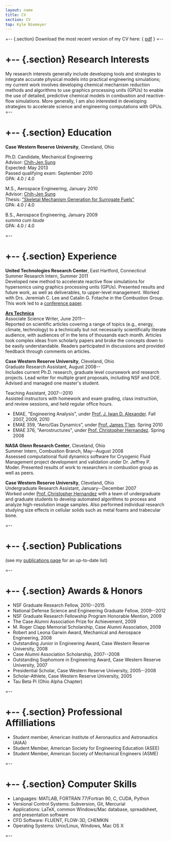 ```yaml
---
layout: name
title: CV
section: CV
top: Kyle Niemeyer
---
```


+-- {.section}
Download the most recent version of my CV here: \{ [pdf](https://www.dropbox.com/s/vq9p63hlpmjperd/KE_Niemeyer_CV.pdf) \}
=--

+--	{.section}
Research Interests
==================

My research interests generally include developing tools and strategies to integrate accurate physical models into practical engineering simulations; my current work involves developing chemical mechanism reduction methods and algorithms to use graphics processing units (GPUs) to enable the use of detailed, predictive chemical models in combustion and reactive-flow simulations. More generally, I am also interested in developing strategies to accelerate science and engineering computations with GPUs.
=--

+--	{.section}
Education
=========

**Case Western Reserve University**, Cleveland, Ohio

Ph.D. Candidate, Mechanical Engineering  
Advisor: [Chih-Jen Sung](http://www.engr.uconn.edu/me/cms/people/87-chihsung)  
Expected: May 2013  
Passed qualifying exam: September 2010  
GPA: 4.0 / 4.0

M.S., Aerospace Engineering, January 2010  
Advisor: [Chih-Jen Sung](http://www.engr.uconn.edu/me/cms/people/87-chihsung)  
Thesis: ["Skeletal Mechanism Generation for Surrogate Fuels"](/files/pubs/Niemeyer_thesis.pdf)  
GPA: 4.0 / 4.0

B.S., Aerospace Engineering, January 2009  
*summa cum laude*  
GPA: 4.0 / 4.0

=--

+--	{.section}
Experience
==========

**United Technologies Research Center**, East Hartford, Connecticut  
Summer Research Intern, Summer 2011  
Developed new method to accelerate reactive flow simulations for hypersonics
using graphics processing units (GPUs). Presented results and future work, 
as well as deliverables, to upper-level management. Worked with Drs. Jeremiah 
C. Lee and Catalin G. Fotache in the Combustion Group. This work led to a [conference paper](/files/pubs/niemeyer_etal_essci2011.pdf).

**[Ars Technica](http://arstechnica.com/)**  
Associate Science Writer, June 2011--  
Reported on scientific articles covering a range of topics (e.g., energy, 
climate, technology) to a technically but not necessarily scientifically 
literate audience, with audiences of in the tens of thousands each month. 
Articles took complex ideas from scholarly papers and broke the concepts 
down to be easily understandable. Readers participated in discussions and 
provided feedback through comments on articles.

**Case Western Reserve University**, Cleveland, Ohio  
Graduate Research Assistant, August 2008--  
Includes current Ph.D. research, graduate level coursework and research 
projects. Lead writer for multiple grant proposals, including NSF and DOE. 
Advised and managed one master's student.

Teaching Assistant, 2007--2010  
Assisted instructors with homework and exam grading, class instruction, 
and review sessions, and held regular office hours.

- EMAE, "Engineering Analysis", under [Prof. J. Iwan D. Alexander](http://engineering.case.edu/emae/faculty/Iwan_Alexander). Fall 2007, 2009, 2010
- EMAE 359, “Aero/Gas Dynamics”, under [Prof. James T’ien](http://engineering.case.edu/emae/Faculty/James_T'ien). Spring 2010
- EMAE 376, "Aerostructures", under [Prof. Christopher Hernandez](http://www.mae.cornell.edu/people/profile.cfm?netid=cjh275). Spring 2008

**NASA Glenn Research Center**, Cleveland, Ohio  
Summer Intern, Combustion Branch, May--August 2008  
Assessed computational fluid dynamics software for Cryogenic Fluid 
Management project development and validation under Dr. Jeffrey P. Moder. 
Presented results of work to researchers in combustion group as well as
peers.

**Case Western Reserve University**, Cleveland, Ohio  
Undergraduate Research Assistant, January--December 2007  
Worked under [Prof. Christopher Hernandez](http://www.mae.cornell.edu/people/profile.cfm?netid=cjh275) 
with a team of undergraduate and graduate students to develop automated 
algorithms to process and analyze high-resolution image samples. Also 
performed individual research studying size effects in cellular solids 
such as metal foams and trabecular bone.

=--

+-- {.section}
Publications
=====

(see my [publications page](/work/pubs/) for an up-to-date list)

=--

+-- {.section}
Awards & Honors
================

- NSF Graduate Research Fellow, 2010--2015
- National Defense Science and Engineering Graduate Fellow, 2009--2012
- NSF Graduate Research Fellowship Program Honorable Mention, 2009
- The Case Alumni Association Prize for Achievement, 2009
- M. Roger Clapp Memorial Scholarship, Case Alumni Association, 2009
- Robert and Leona Garwin Award, Mechanical and Aerospace Engineering, 2008
- Outstanding Junior in Engineering Award, Case Western Reserve University, 2008
- Case Alumni Association Scholarship, 2007--2008
- Outstanding Sophomore in Engineering Award, Case Western Reserve University, 2007
- Presidential Scholar, Case Western Reserve University, 2005--2008
- Scholar-Athlete, Case Western Reserve University, 2005
- Tau Beta Pi (Ohio Alpha Chapter)

=--

+-- {.section}
Professional Affilliations
==========================
- Student member, American Institute of Aeronautics and Astronautics (AIAA)
- Student Member, American Society for Engineering Education (ASEE)
- Student Member, American Society of Mechanical Engineers (ASME)

=--

+-- {.section}
Computer Skills
===============

- Languages:  MATLAB, FORTRAN 77/Fortran 90, C, CUDA, Python
- Versional Control Systems: Subversion, Git, Mercurial
- Applications: LaTeX, common Windows/Mac database, spreadsheet, and presentation software
- CFD Software: FLUENT, FLOW-3D, CHEMKIN
- Operating Systems:  Unix/Linux, Windows, Mac OS X

=--

